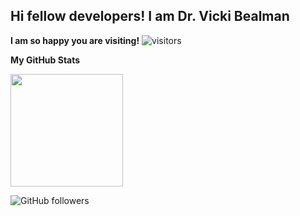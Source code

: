 ## Hi fellow developers! I am Dr. Vicki Bealman




**I am so happy you are visiting!** ![visitors](https://visitor-badge.glitch.me/badge?page_id=page.id)

 **My GitHub Stats**
 
<img height="180em" src="https://github-readme-stats.vercel.app/api?username=DrVicki&show_icons=true&hide_border=true&&count_private=true&include_all_commits=true" />


<!--START_SECTION:waka-->
<!--END_SECTION:waka-->


![GitHub followers](https://img.shields.io/github/followers/DrVicki?style=social)
